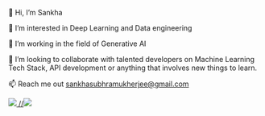 👋 Hi, I’m Sankha

👀 I’m interested in Deep Learning and Data engineering

🌱 I’m working in the field of Generative AI

💞️ I’m looking to collaborate with talented developers on Machine Learning Tech Stack, API development or anything that involves new things to learn.

📫 Reach me out sankhasubhramukherjee@gmail.com






<a href="https://github.com/SANKHA1">
   <img src="https://github-readme-stats.vercel.app/api?username=SANKHA1&show_icons=true&count_private=true" />
  //<img src="https://github-readme-stats.vercel.app/api?username=SANKHA1&show_icons=true&count_private=true&theme=dracula&custom_css=.gist .gist-meta { color: #ffffff; }" />
</a>
